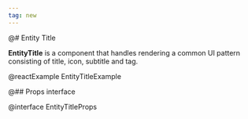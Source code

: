 ```yaml
---
tag: new
---
```


@# Entity Title

**EntityTitle** is a component that handles rendering a common UI pattern consisting of title, icon, subtitle and tag.

@reactExample EntityTitleExample

@## Props interface

@interface EntityTitleProps
